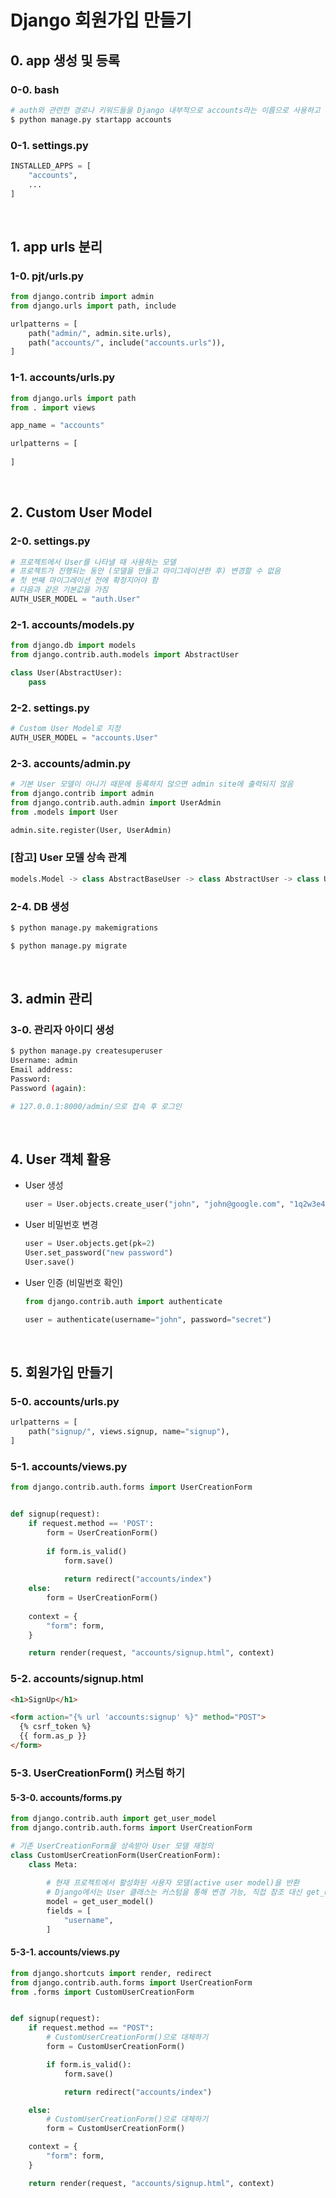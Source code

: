 # Django 회원가입 만들기

## 0. app 생성 및 등록

### 0-0. bash

```bash
# auth와 관련한 경로나 키워드들을 Django 내부적으로 accounts라는 이름으로 사용하고 있기 때문에 되도록 accounts로 지정하는 것을 권장
$ python manage.py startapp accounts
```

### 0-1. settings.py

```python
INSTALLED_APPS = [
    "accounts",
    ...
]
```

<br/>

## 1. app urls 분리

### 1-0. pjt/urls.py

```python
from django.contrib import admin
from django.urls import path, include

urlpatterns = [
    path("admin/", admin.site.urls),
    path("accounts/", include("accounts.urls")),
]
```

### 1-1. accounts/urls.py

```python
from django.urls import path
from . import views

app_name = "accounts"

urlpatterns = [
    
]
```

<br/>

## 2. Custom User Model

### 2-0. settings.py

```python
# 프로젝트에서 User를 나타낼 때 사용하는 모델
# 프로젝트가 진행되는 동안 (모델을 만들고 마이그레이션한 후) 변경할 수 없음
# 첫 번째 마이그레이션 전에 확정지어야 함
# 다음과 같은 기본값을 가짐
AUTH_USER_MODEL = "auth.User"
```

### 2-1. accounts/models.py

```python
from django.db import models
from django.contrib.auth.models import AbstractUser

class User(AbstractUser):
    pass
```

### 2-2. settings.py

```python
# Custom User Model로 지정
AUTH_USER_MODEL = "accounts.User"
```

### 2-3. accounts/admin.py

```python
# 기본 User 모델이 아니기 때문에 등록하지 않으면 admin site에 출력되지 않음
from django.contrib import admin
from django.contrib.auth.admin import UserAdmin
from .models import User

admin.site.register(User, UserAdmin)
```

### [참고] User 모델 상속 관계

```python
models.Model -> class AbstractBaseUser -> class AbstractUser -> class User
```

### 2-4. DB 생성

```bash
$ python manage.py makemigrations

$ python manage.py migrate
```

<br/>

## 3. admin 관리

### 3-0. 관리자 아이디 생성

```bash
$ python manage.py createsuperuser
Username: admin
Email address: 
Password:
Password (again):

# 127.0.0.1:8000/admin/으로 접속 후 로그인
```

<br/>

## 4. User 객체 활용

- User 생성

  ```python
  user = User.objects.create_user("john", "john@google.com", "1q2w3e4r!")
  ```

- User 비밀번호 변경

  ```python
  user = User.objects.get(pk=2)
  User.set_password("new password")
  User.save()
  ```

- User 인증 (비밀번호 확인)

  ```python
  from django.contrib.auth import authenticate
  
  user = authenticate(username="john", password="secret")
  ```

<br/>

## 5. 회원가입 만들기

### 5-0. accounts/urls.py

```python
urlpatterns = [
    path("signup/", views.signup, name="signup"),
]
```

### 5-1. accounts/views.py

```python
from django.contrib.auth.forms import UserCreationForm


def signup(request):
    if request.method == 'POST':
	    form = UserCreationForm()
        
        if form.is_valid()
        	form.save()
            
            return redirect("accounts/index")
    else:
        form = UserCreationForm()
            
    context = {
        "form": form,
    }

    return render(request, "accounts/signup.html", context)
```

### 5-2. accounts/signup.html

```html
<h1>SignUp</h1>

<form action="{% url 'accounts:signup' %}" method="POST">
  {% csrf_token %}
  {{ form.as_p }}
</form>
```

### 5-3. UserCreationForm() 커스텀 하기

#### 5-3-0. accounts/forms.py

```python
from django.contrib.auth import get_user_model
from django.contrib.auth.forms import UserCreationForm

# 기존 UserCreationForm을 상속받아 User 모델 재정의
class CustomUserCreationForm(UserCreationForm):
    class Meta:
        
        # 현재 프로젝트에서 활성화된 사용자 모델(active user model)을 반환
        # Django에서는 User 클래스는 커스텀을 통해 변경 가능, 직접 참조 대신 get_user_model() 사용 권장
        model = get_user_model()
        fields = [
            "username",
        ]
```

#### 5-3-1. accounts/views.py

```python
from django.shortcuts import render, redirect
from django.contrib.auth.forms import UserCreationForm
from .forms import CustomUserCreationForm


def signup(request):
    if request.method == "POST":
        # CustomUserCreationForm()으로 대체하기
        form = CustomUserCreationForm()

        if form.is_valid():
            form.save()

            return redirect("accounts/index")

    else:
        # CustomUserCreationForm()으로 대체하기
        form = CustomUserCreationForm()

    context = {
        "form": form,
    }

    return render(request, "accounts/signup.html", context)

```

